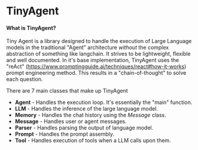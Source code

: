# TinyAgent
#### What is TinyAgent?
Tiny Agent is a library designed to handle the execution of Large Language models in the traditional "Agent" architecture *without* the complex abstraction of something like langchain. It strives to be lightweight, flexible and well documented. In it's base implementation, TinyAgent uses the "reAct" (https://www.promptingguide.ai/techniques/react#how-it-works) prompt engineering method. This results in a "chain-of-thought" to solve each question. 

There are 7 main classes that make up TinyAgent
- **Agent** - Handles the execution loop. It's essentially the "main" function.
- **LLM** - Handles the inference of the large language model.
- **Memory** - Handles the chat history using the *Message* class.
- **Message** - Handles user or agent messages. 
- **Parser** - Handles parsing the output of language model.
- **Prompt** - Handles the prompt assembly. 
- **Tool** - Handles execution of tools when a LLM calls upon them.